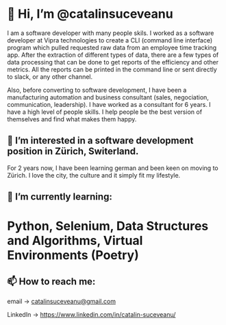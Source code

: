 # 👋 Hi, I’m @catalinsuceveanu

I am a software developer with many people skils. I worked as a software developer at Vipra technologies to create a CLI (command line interface) program which pulled requested raw data from an employee time tracking app. After the extraction of different types of data, there are a few types of data processing that can be done to get reports of the efficiency and other metrics. All the reports can be printed in the command line or sent directly to slack, or any other channel.

Also, before converting to software development, I have been a manufacturing automation and business consultant (sales, negociation, communication, leadership). I have worked as a consultant for 6 years.
I have a high level of people skills. I help people be the best version of themselves and find what makes them happy.

## 👀 I’m interested in a software development position in Zürich, Switerland.

For 2 years now, I have been learning german and been keen on moving to Zürich. I love the city, the culture and it simply fit my lifestyle.

## 🌱 I’m currently learning:
# Python, Selenium, Data Structures and Algorithms, Virtual Environments (Poetry)

## 📫 How to reach me: 
email -> catalinsuceveanu@gmail.com

LinkedIn -> https://www.linkedin.com/in/catalin-suceveanu/

<!---
catalinsuceveanu/catalinsuceveanu is a ✨ special ✨ repository because its `README.md` (this file) appears on your GitHub profile.
You can click the Preview link to take a look at your changes.
--->
